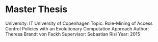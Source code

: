 Master Thesis
==============

University: IT University of Copenhagen
Topic: Role-Mining of Access Control Policies with an Evolutionary Computation Approach
Author: Theresa Brandt von Fackh
Supervisor: Sebastian Risi
Year: 2015
